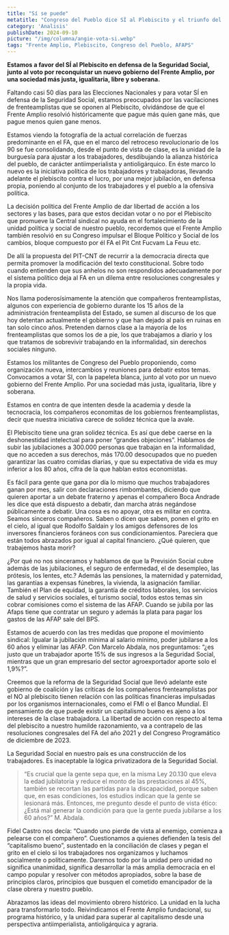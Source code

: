```yaml
---
title: "Sí se puede"
metatitle: "Congreso del Pueblo dice SÍ al Plebiscito y el triunfo del Frente Amplio"
category: 'Analisis'
publishDate: 2024-09-10
picture: "/img/columna/angie-vota-si.webp"
tags: "Frente Amplio, Plebiscito, Congreso del Pueblo, AFAPS"
---
```

**Estamos a favor del SÍ al Plebiscito en defensa de la Seguridad Social, junto al voto por reconquistar un nuevo gobierno del Frente Amplio, por una sociedad más justa, igualitaria, libre y soberana.**

Faltando casi 50 días para las Elecciones Nacionales y para votar SÍ en defensa de la Seguridad Social, estamos preocupados por las vacilaciones de frenteamplistas que se oponen al Plebiscito, olvidándose de que el Frente Amplio resolvió históricamente que pague más quien gane más, que pague menos quien gane menos.

Estamos viendo la fotografía de la actual correlación de fuerzas predominante en el FA, que en el marco del retroceso revolucionario de los 90 se fue consolidando, desde el punto de vista de clase, es la unidad de la burguesía para ajustar a los trabajadores, desdibujando la alianza histórica del pueblo, de carácter antiimperialista y antioligárquico.  En éste marco lo nuevo es la iniciativa política de los trabajadores y trabajadoras, llevando adelante el plebiscito contra el lucro, por una mejor jubilación, en defensa propia, poniendo al conjunto de los trabajadores y el pueblo a la ofensiva política.

La decisión política del Frente Amplio de dar libertad de acción a los sectores y  las bases, para que estos decidan votar o no por el Plebiscito que promueve la Central sindical no ayuda en el fortalecimiento de la unidad política y social de nuestro pueblo, recordemos que el Frente Amplio también resolvió en su Congreso impulsar el Bloque Político y Social de los cambios, bloque compuesto por él FA el Pit Cnt Fucvam La Feuu etc.

De allí la propuesta del PIT-CNT  de recurrir a la democracia directa que permita promover la modificación del texto constitucional. Sobre todo cuando entienden que sus anhelos no son respondidos adecuadamente por el sistema político deja al FA en un dilema entre resoluciones congresales y la propia vida.

Nos llama poderosísimamente la atención que compañeros frenteamplistas, algunos con experiencia de gobierno durante los 15 años de la administración frenteamplista del Estado, se sumen al discurso de los que hoy detentan actualmente el gobierno y que han dejado al país en ruinas en tan solo cinco años. Pretenden darnos clase a la mayoría de los frenteamplistas que somos los de a pie, los que trabajamos a diario y los que tratamos de sobrevivir trabajando en la informalidad, sin derechos sociales ninguno.

Estamos los militantes de Congreso del Pueblo proponiendo, como organización nueva, intercambios y reuniones para debatir estos temas. Convocamos a votar SI, con la papeleta blanca, junto al voto por un nuevo gobierno del Frente Amplio. Por una sociedad más justa, igualitaria, libre y soberana.

Estamos en contra de que intenten desde la academia y desde la tecnocracia, los compañeros economitas de los gobiernos frenteamplistas, decir que nuestra iniciativa carece de solidez técnica que la avale.

El Plebiscito tiene una gran solidez técnica. Es así que debe caerse en la deshonestidad intelectual para poner “grandes objeciones”. Hablamos de subir las jubilaciones a 300.000 personas que trabajan en la informalidad, que no acceden a sus derechos, más 170.00 desocupados que no pueden garantizar las cuatro comidas diarias, y que su expectativa de vida es muy inferior a los 80 años, cifra de la que hablan estos economistas.

Es fácil para gente que gana por día lo mismo que muchos trabajadores ganan por mes, salir con declaraciones rimbombantes, diciendo que quieren aportar a un debate fraterno y apenas el compañero Boca Andrade les dice que está dispuesto a debatir, dan marcha atrás negándose públicamente a debatir. Una cosa es no apoyar, otra es militar en contra.
Seamos sinceros compañeros. Saben o dicen que saben, ponen el grito en el cielo, al igual que Rodolfo Saldain y los amigos defensores de los inversores financieros foráneos con sus condicionamientos. Pareciera que están todos abrazados por igual al capital financiero. ¿Qué quieren, que trabajemos hasta morir?

¿Por qué no nos sinceramos y hablamos de que la Previsión Social cubre además de las jubilaciones, el seguro de enfermedad, el de desempleo, las prótesis, los lentes, etc.? Además las pensiones, la maternidad y paternidad, las garantías a expensas fúnebres, la vivienda, la asignación familiar. También el Plan de equidad, la garantía de créditos laborales, los servicios de salud y servicios sociales, el turismo social, todos estos temas sin cobrar comisiones como el sistema de las AFAP. Cuando se jubila por las Afaps tiene que contratar un seguro y además la plata para pagar los gastos de las AFAP sale del BPS.

Estamos de acuerdo con las tres medidas que propone el movimiento sindical: Igualar la jubilación mínima al salario mínimo, poder jubilarse a los 60 años y eliminar las AFAP. Con Marcelo Abdala, nos preguntamos: “¿es justo que un trabajador aporte 15% de sus ingresos a la Seguridad Social, mientras que un gran empresario del sector agroexportador aporte solo el 1,9%?”.

Creemos que la reforma de la Seguridad Social que llevó adelante este gobierno de coalición y las críticas de los compañeros frenteamplistas por el NO al plebiscito tienen relación con las políticas financieras impulsadas por los organismos internacionales, como el FMI o el Banco Mundial. El pensamiento de que puede existir un capitalismo bueno es ajeno a los intereses de la clase trabajadora. La libertad de acción con respecto al tema del plebiscito a nuestro humilde razonamiento, va a contrapelo de las resoluciones congresales del FA del año 2021 y del Congreso Programático de diciembre de 2023.

La Seguridad Social en nuestro país es una construcción de los trabajadores. Es inaceptable la lógica privatizadora de la Seguridad Social.

> “Es crucial que la gente sepa que, en la misma Ley 20.130 que eleva la edad jubilatoria y reduce el monto de las prestaciones al 45%, también se recortan las partidas para la discapacidad, porque saben que, en esas condiciones, los estudios indican que la gente se lesionará más. Entonces, me pregunto desde el punto de vista ético: ¿Está mal generar la condición para que la gente pueda jubilarse a los 60 años?” M. Abdala.

Fidel Castro nos decía: “Cuando uno pierde de vista al enemigo, comienza a pelearse con el compañero”. Cuestionamos a quienes defienden la tesis del “capitalismo bueno”, sustentado en la conciliación de clases y pegan el grito en el cielo si los trabajadores nos organizamos y luchamos socialmente o políticamente. Daremos todo por la unidad pero unidad no significa unanimidad, significa desarrollar la más amplia democracia en el campo popular y resolver con métodos apropiados, sobre la base de principios claros, principios que busquen el cometido emancipador de la clase obrera y nuestro pueblo.

Abrazamos las ideas del movimiento obrero histórico. La unidad en la lucha para transformarlo todo. Reivindicamos el Frente Amplio fundacional, su programa histórico, y la unidad para superar al capitalismo desde una perspectiva antiimperialista, antioligárquica y agraria.